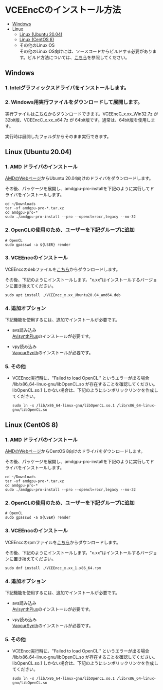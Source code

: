 
# VCEEncCのインストール方法

- [Windows](./Install.ja.md#windows)
- Linux
  - [Linux (Ubuntu 20.04)](./Install.ja.md#linux-ubuntu-2004)
  - [Linux (CentOS 8)](./Install.ja.md#linux-centos-8)
  - その他のLinux OS  
    その他のLinux OS向けには、ソースコードからビルドする必要があります。ビルド方法については、[こちら](./Build.ja.md)を参照してください。


## Windows 

### 1. Intelグラフィックスドライバをインストールします。
### 2. Windows用実行ファイルをダウンロードして展開します。  
実行ファイルは[こちら](https://github.com/rigaya/VCEEnc/releases)からダウンロードできます。VCEEncC_x.xx_Win32.7z が 32bit版、VCEEncC_x.xx_x64.7z が 64bit版です。通常は、64bit版を使用します。

実行時は展開したフォルダからそのまま実行できます。
  
## Linux (Ubuntu 20.04)

### 1. AMD ドライバのインストール  
[AMDのWebページ](https://www.amd.com/ja/support)からUbuntu 20.04向けのドライバをダウンロードします。

その後、パッケージを展開し、amdgpu-pro-installを下記のように実行してドライバをインストールします。

```Shell
cd ~/Downloads
tar -xf amdgpu-pro-*.tar.xz
cd amdgpu-pro-*
sudo ./amdgpu-pro-install --pro --opencl=rocr,legacy --no-32
```

### 2. OpenCLの使用のため、ユーザーを下記グループに追加
```Shell
# OpenCL
sudo gpasswd -a ${USER} render
```

### 3. VCEEnccのインストール
VCEEnccのdebファイルを[こちら](https://github.com/rigaya/VCEEnc/releases)からダウンロードします。

その後、下記のようにインストールします。"x.xx"はインストールするバージョンに置き換えてください。

```Shell
sudo apt install ./VCEEncc_x.xx_Ubuntu20.04_amd64.deb
```

### 4. 追加オプション
下記機能を使用するには、追加でインストールが必要です。

- avs読み込み  
  [AvisynthPlus](https://github.com/AviSynth/AviSynthPlus)のインストールが必要です。
  
- vpy読み込み  
  [VapourSynth](https://www.vapoursynth.com/)のインストールが必要です。

### 5. その他

- VCEEncc実行時に、"Failed to load OpenCL." というエラーが出る場合  
  /lib/x86_64-linux-gnu/libOpenCL.so が存在することを確認してください。 libOpenCL.so.1 しかない場合は、下記のようにシンボリックリンクを作成してください。
  
  ```Shell
  sudo ln -s /lib/x86_64-linux-gnu/libOpenCL.so.1 /lib/x86_64-linux-gnu/libOpenCL.so
  ```
  

## Linux (CentOS 8)

### 1. AMD ドライバのインストール  
[AMDのWebページ](https://www.amd.com/ja/support)からCentOS 8向けのドライバをダウンロードします。

その後、パッケージを展開し、amdgpu-pro-installを下記のように実行してドライバをインストールします。

```Shell
cd ~/Downloads
tar -xf amdgpu-pro-*.tar.xz
cd amdgpu-pro-*
sudo ./amdgpu-pro-install --pro --opencl=rocr,legacy --no-32
```

### 2. OpenCLの使用のため、ユーザーを下記グループに追加
```Shell
# OpenCL
sudo gpasswd -a ${USER} render
```

### 3. VCEEnccのインストール
VCEEnccのrpmファイルを[こちら](https://github.com/rigaya/VCEEnc/releases)からダウンロードします。

その後、下記のようにインストールします。"x.xx"はインストールするバージョンに置き換えてください。

```Shell
sudo dnf install ./VCEEncc_x.xx_1.x86_64.rpm
```

### 4. 追加オプション
下記機能を使用するには、追加でインストールが必要です。

- avs読み込み  
  [AvisynthPlus](https://github.com/AviSynth/AviSynthPlus)のインストールが必要です。
  
- vpy読み込み  
  [VapourSynth](https://www.vapoursynth.com/)のインストールが必要です。

### 5. その他

- VCEEncc実行時に、"Failed to load OpenCL." というエラーが出る場合  
  /lib/x86_64-linux-gnu/libOpenCL.so が存在することを確認してください。 libOpenCL.so.1 しかない場合は、下記のようにシンボリックリンクを作成してください。
  
  ```Shell
  sudo ln -s /lib/x86_64-linux-gnu/libOpenCL.so.1 /lib/x86_64-linux-gnu/libOpenCL.so
  ```